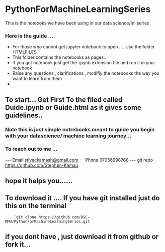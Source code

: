 # PythonForMachineLearningSeries
This is the noteooks we have been using in our data science/ml series


### Here is the guide ...
 - For those who cannot get jupyter notebook to open .... Use the folder HTMLFILES 
 - This folder contains the notebooks as pages..
 - If you got notebook just get the .ipynb extension file and run it in your notebook
 -  Raise any questions , clarifications , modifiy the notebooks the way you want to learn from them
 -
 
 ## To start... Get First To the filed called Duide.ipynb or Guide.html as it gives some guidelines..
 ### Note this is just simple notrebooks meant to guide you begin with your datascience/ machine learning journey...
 
 
 ### To reach out to me ...
  --- Email  stiveckamash@gmail.com
  ---Phone  07056998768
  --- git repo    https://github.com/Stephen-Kamau
  
  
  ## hope it helps you......
  
  
  
  ##  To download it .... If you have git installed just do this on the terminal
  
    	`git clone https://github.com/DSC-MMU/PythonForMachineLearningSeries.git `
    	
   ## if you dont have , just download it from github or fork it...
   
   
  
  
  
